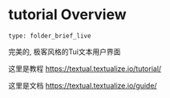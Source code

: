 # tutorial Overview
 
```ccard
type: folder_brief_live
```
 
完美的, 极客风格的Tui文本用户界面

这里是教程 https://textual.textualize.io/tutorial/

这里是文档 https://textual.textualize.io/guide/